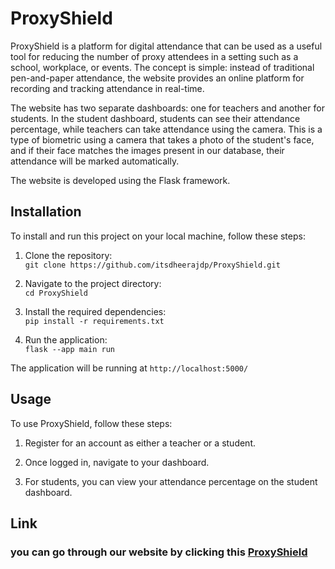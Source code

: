 # ProxyShield

ProxyShield is a platform for digital attendance that can be used as a useful tool for reducing the number of proxy attendees in a setting such as a school, workplace, or events. The concept is simple: instead of traditional pen-and-paper attendance, the website provides an online platform for recording and tracking attendance in real-time. 

The website has two separate dashboards: one for teachers and another for students. In the student dashboard, students can see their attendance percentage, while teachers can take attendance using the camera. This is a type of biometric using a camera that takes a photo of the student's face, and if their face matches the images present in our database, their attendance will be marked automatically. 

The website is developed using the Flask framework.

## Installation

To install and run this project on your local machine, follow these steps:

1. Clone the repository: <br>
```git clone https://github.com/itsdheerajdp/ProxyShield.git```

2. Navigate to the project directory:<br>
```cd ProxyShield```

3. Install the required dependencies:<br>
```pip install -r requirements.txt```
4. Run the application:<br>
```flask --app main run```

The application will be running at `http://localhost:5000/`

## Usage

To use ProxyShield, follow these steps:

1. Register for an account as either a teacher or a student.

2. Once logged in, navigate to your dashboard.

3. For students, you can view your attendance percentage on the student dashboard.




## Link
### you can go through our website by clicking this [ProxyShield](https://proxyshield.onrender.com/)
